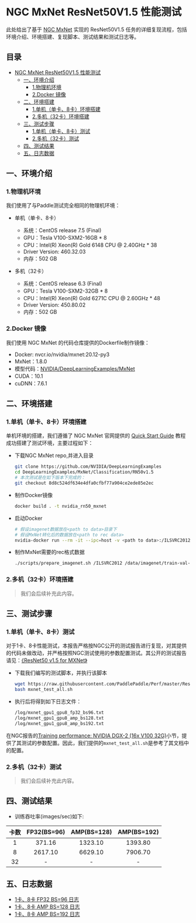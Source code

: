 # NGC MxNet ResNet50V1.5 性能测试

此处给出了基于 [NGC MxNet](https://github.com/NVIDIA/DeepLearningExamples/tree/master/MxNet/Classification/RN50v1.5) 实现的 ResNet50V1.5 任务的详细复现流程，包括环境介绍、环境搭建、复现脚本、测试结果和测试日志等。

<!-- omit in toc -->
## 目录
- [NGC MxNet ResNet50V1.5 性能测试](#ngc-mxnet-resnet50v15-性能测试)
  - [一、环境介绍](#一环境介绍)
    - [1.物理机环境](#1物理机环境)
    - [2.Docker 镜像](#2docker-镜像)
  - [二、环境搭建](#二环境搭建)
    - [1.单机（单卡、8卡）环境搭建](#1单机单卡8卡环境搭建)
    - [2.多机（32卡）环境搭建](#2多机32卡环境搭建)
  - [三、测试步骤](#三测试步骤)
    - [1.单机（单卡、8卡）测试](#1单机单卡8卡测试)
    - [2.多机（32卡）测试](#2多机32卡测试)
  - [四、测试结果](#四测试结果)
  - [五、日志数据](#五日志数据)

## 一、环境介绍

### 1.物理机环境

我们使用了与Paddle测试完全相同的物理机环境：

- 单机（单卡、8卡）
  - 系统：CentOS release 7.5 (Final)
  - GPU：Tesla V100-SXM2-16GB * 8
  - CPU：Intel(R) Xeon(R) Gold 6148 CPU @ 2.40GHz * 38
  - Driver Version: 460.32.03
  - 内存：502 GB


- 多机（32卡）
  - 系统：CentOS release 6.3 (Final)
  - GPU：Tesla V100-SXM2-32GB * 8
  - CPU：Intel(R) Xeon(R) Gold 6271C CPU @ 2.60GHz * 48
  - Driver Version: 450.80.02
  - 内存：502 GB

### 2.Docker 镜像

我们使用 NGC MxNet 的代码仓库提供的Dockerfile制作镜像：

- Docker: nvcr.io/nvidia/mxnet:20.12-py3
- MxNet：1.8.0
- 模型代码：[NVIDIA/DeepLearningExamples/MxNet](https://github.com/NVIDIA/DeepLearningExamples/tree/master/MxNet/Classification/RN50v1.5)
- CUDA：10.1
- cuDNN：7.6.1


## 二、环境搭建

### 1.单机（单卡、8卡）环境搭建

单机环境的搭建，我们遵循了 NGC MxNet 官网提供的 [Quick Start Guide](https://github.com/NVIDIA/DeepLearningExamples/tree/master/MxNet/Classification/RN50v1.5#quick-start-guide) 教程成功搭建了测试环境，主要过程如下：

- 下载NGC MxNet repo,并进入目录
   ```bash
   git clone https://github.com/NVIDIA/DeepLearningExamples
   cd DeepLearningExamples/MxNet/Classification/RN50v1.5
   # 本次测试是在如下版本下完成的：
   git checkout 8d8c524df634e4dfa0cfbf77a904ce2ede85e2ec
   ```

- 制作Docker镜像
   ```bash
   docker build . -t nvidia_rn50_mxnet
   ```

- 启动Docker
   ```bash
   # 假设imagenet数据放在<path to data>目录下
   # 假设MxNet转化后的数据放在<path to rec data>
   nvidia-docker run --rm -it --ipc=host -v <path to data>:/ILSVRC2012 -v <path to mxnet data>:/data/imagenet/train-val-recordio-passthrough nvidia_rn50_mxnet
   ```

- 制作MxNet需要的rec格式数据
   ```bash
   ./scripts/prepare_imagenet.sh /ILSVRC2012 /data/imagenet/train-val-recordio-passthrough
   ```

### 2.多机（32卡）环境搭建

> 我们会后续补充此内容。

## 三、测试步骤

### 1.单机（单卡、8卡）测试

对于1卡、8卡性能测试，本报告严格按NGC公开的测试报告进行复现，对其提供的代码未做改动，并严格按照NGC测试使用的参数配置测试。其公开的测试报告请见：[《ResNet50 v1.5 for MXNet》](https://github.com/NVIDIA/DeepLearningExamples/tree/master/MxNet/Classification/RN50v1.5)

- 下载我们编写的测试脚本，并执行该脚本
   ```bash
   wget https://raw.githubusercontent.com/PaddlePaddle/Perf/master/ResNet50V1.5/OtherReports/MxNet/scripts/mxnet_test_all.sh
   bash mxnet_test_all.sh
   ```

- 执行后将得到如下日志文件：
   ```bash
   /log/mxnet_gpu1_gpu8_fp32_bs96.txt
   /log/mxnet_gpu1_gpu8_amp_bs128.txt
   /log/mxnet_gpu1_gpu8_amp_bs192.txt
   ```

在NGC报告的[Training performance: NVIDIA DGX-2 (16x V100 32G)](https://github.com/NVIDIA/DeepLearningExamples/tree/master/MxNet/Classification/RN50v1.5#training-performance-nvidia-dgx-2-16x-v100-32g)小节，提供了其测试的参数配置。因此，我们提供的`mxnet_test_all.sh`是参考了其文档中的配置。

### 2.多机（32卡）测试

> 我们会后续补充此内容。

## 四、测试结果

- 训练吞吐率(images/sec)如下:

|卡数 | FP32(BS=96) | AMP(BS=128) | AMP(BS=192)|
|:-----:|:-----:|:-----:|:-----:|
|1 | 371.16  | 1323.10 | 1393.80 |
|8 | 2617.10  | 6629.10 | 7906.70 |
|32 | - | - | - |

## 五、日志数据
- [1卡、8卡 FP32 BS=96 日志](./logs/mxnet_gpu1_gpu8_fp32_bs96.txt)
- [1卡、8卡 AMP BS=128 日志](./logs/mxnet_gpu1_gpu8_amp_bs128.txt)
- [1卡、8卡 AMP BS=192 日志](./logs/mxnet_gpu1_gpu8_amp_bs192.txt)
